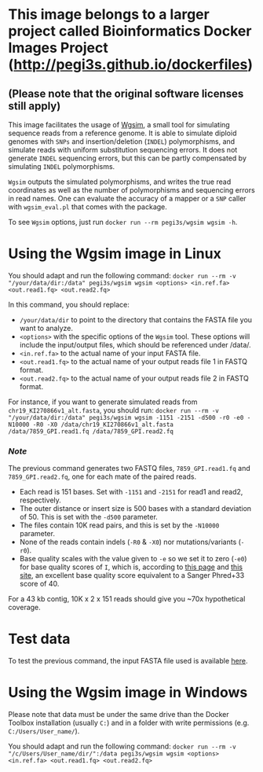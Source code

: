 # This image belongs to a larger project called Bioinformatics Docker Images Project (http://pegi3s.github.io/dockerfiles)
## (Please note that the original software licenses still apply)

This image facilitates the usage of [Wgsim](https://github.com/lh3/wgsim), a small tool for simulating sequence reads from a reference genome. It is able to simulate diploid genomes with `SNPs` and insertion/deletion (`INDEL`) polymorphisms, and simulate reads with uniform substitution sequencing errors. It does not generate `INDEL` sequencing errors, but this can be partly compensated by simulating `INDEL` polymorphisms.

`Wgsim` outputs the simulated polymorphisms, and writes the true read coordinates as well as the number of polymorphisms and sequencing errors in read names. One can evaluate the accuracy of a mapper or a `SNP` caller with `wgsim_eval.pl` that comes with the package.

To see `Wgsim` options, just run `docker run --rm pegi3s/wgsim wgsim -h`.

# Using the Wgsim image in Linux

You should adapt and run the following command: `docker run --rm -v "/your/data/dir:/data" pegi3s/wgsim wgsim <options> <in.ref.fa> <out.read1.fq> <out.read2.fq>`

In this command, you should replace:
- `/your/data/dir` to point to the directory that contains the FASTA file you want to analyze.
- `<options>` with the specific options of the `Wgsim` tool. These options will include the input/output files, which should be referenced under /data/.
- `<in.ref.fa>` to the actual name of your input FASTA file.
- `<out.read1.fq>` to the actual name of your output reads file 1 in FASTQ format.
- `<out.read2.fq>` to the actual name of your output reads file 2 in FASTQ format.

For instance, if you want to generate simulated reads from `chr19_KI270866v1_alt.fasta`, you should run: `docker run --rm -v "/your/data/dir:/data" pegi3s/wgsim wgsim -1151 -2151 -d500 -r0 -e0 -N10000 -R0 -X0 /data/chr19_KI270866v1_alt.fasta /data/7859_GPI.read1.fq /data/7859_GPI.read2.fq`

### *Note*
The previous command generates two FASTQ files, `7859_GPI.read1.fq` and `7859_GPI.read2.fq`, one for each mate of the paired reads.

- Each read is 151 bases. Set with `-1151` and `-2151` for read1 and read2, respectively.
- The outer distance or insert size is 500 bases with a standard deviation of 50. This is set with the `-d500` parameter.
- The files contain 10K read pairs, and this is set by the `-N10000` parameter.
- None of the reads contain indels (`-R0` & `-X0`) nor mutations/variants (`-r0`).
- Base quality scales with the value given to `-e` so we set it to zero (`-e0`) for base quality scores of `I`, which is, according to [this page](https://en.wikipedia.org/wiki/FASTQ_format) and [this site](http://broadinstitute.github.io/picard/explain-qualities.html), an excellent base quality score equivalent to a Sanger Phred+33 score of 40.

For a 43 kb contig, 10K x 2 x 151 reads should give you ~70x hypothetical coverage.

# Test data
To test the previous command, the input FASTA file used is available [here](https://raw.githubusercontent.com/pegi3s/dockerfiles/master/wgsim/0.3.0/test_data/chr19_KI270866v1_alt.fasta).

# Using the Wgsim image in Windows

Please note that data must be under the same drive than the Docker Toolbox installation (usually `C:`) and in a folder with write permissions (e.g. `C:/Users/User_name/`).

You should adapt and run the following command: `docker run --rm -v "/c/Users/User_name/dir/":/data pegi3s/wgsim wgsim <options> <in.ref.fa> <out.read1.fq> <out.read2.fq>`
